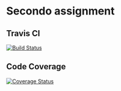 # Secondo assignment 
## Travis CI
[![Build Status](https://travis-ci.com/samupd2013/icecream-shop-manager.svg?branch=master)](https://travis-ci.com/samupd2013/icecream-shop-manager)

## Code Coverage
[![Coverage Status](https://coveralls.io/repos/github/samupd2013/icecream-shop-manager/badge.svg)](https://coveralls.io/github/samupd2013/icecream-shop-manager)
